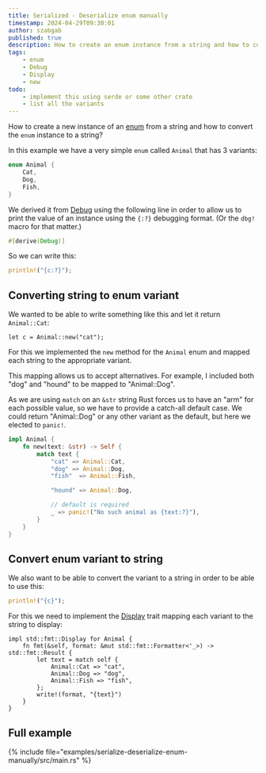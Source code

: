 ```yaml
---
title: Serialized - Deserialize enum manually
timestamp: 2024-04-29T09:30:01
author: szabgab
published: true
description: How to create an enum instance from a string and how to convert the instance to a string
tags:
    - enum
    - Debug
    - Display
    - new
todo:
    - implement this using serde or some other crate
    - list all the variants
---
```


How to create a new instance of an [enum](https://doc.rust-lang.org/std/keyword.enum.html) from a string and how to convert the `enum` instance to a string?


In this example we have a very simple `enum` called `Animal` that has 3 variants:

```rust
enum Animal {
    Cat,
    Dog,
    Fish,
}
```

We derived it from [Debug](https://doc.rust-lang.org/std/fmt/trait.Debug.html) using the following line in order to allow us to print the value of an instance
using the `{:?}` debugging format. (Or the `dbg!` macro for that matter.)

```rust
#[derive(Debug)]
```

So we can write this:

```rust
println!("{c:?}");
```


## Converting string to enum variant

We wanted to be able to write something like this and let it return `Animal::Cat`:

```
let c = Animal::new("cat");
```

For this we implemented the `new` method for the `Animal` enum and mapped each string to the appropriate variant.

This mapping allows us to accept alternatives. For example, I included both "dog" and "hound" to be mapped to "Animal::Dog".

As we are using `match` on an `&str` string Rust forces us to have an "arm" for each possible value, so we have to provide a catch-all
default case. We could return "Animal::Dog" or any other variant as the default, but here we elected to `panic!`.

```rust
impl Animal {
    fn new(text: &str) -> Self {
        match text {
            "cat" => Animal::Cat,
            "dog" => Animal::Dog,
            "fish"  => Animal::Fish,

            "hound" => Animal::Dog,

            // default is required
            _ => panic!("No such animal as {text:?}"),
        }
    }
}
```

## Convert enum variant to string

We also want to be able to convert the variant to a string in order to be able to use this:

```rust
println!("{c}");
```

For this we need to implement the [Display](https://doc.rust-lang.org/std/fmt/trait.Display.html) trait
mapping each variant to the string to display:

```
impl std::fmt::Display for Animal {
    fn fmt(&self, format: &mut std::fmt::Formatter<'_>) -> std::fmt::Result {
        let text = match self {
            Animal::Cat => "cat",
            Animal::Dog => "dog",
            Animal::Fish => "fish",
        };
        write!(format, "{text}")
    }
}
```


## Full example

{% include file="examples/serialize-deserialize-enum-manually/src/main.rs" %}




